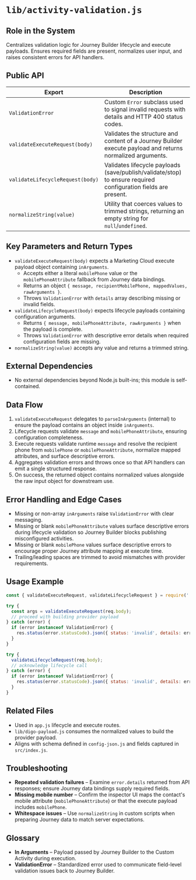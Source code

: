 # `lib/activity-validation.js`

## Role in the System
Centralizes validation logic for Journey Builder lifecycle and execute payloads. Ensures required fields are present, normalizes user input, and raises consistent errors for API handlers.

## Public API

| Export | Description |
| --- | --- |
| `ValidationError` | Custom `Error` subclass used to signal invalid requests with details and HTTP 400 status codes. |
| `validateExecuteRequest(body)` | Validates the structure and content of a Journey Builder execute payload and returns normalized arguments. |
| `validateLifecycleRequest(body)` | Validates lifecycle payloads (save/publish/validate/stop) to ensure required configuration fields are present. |
| `normalizeString(value)` | Utility that coerces values to trimmed strings, returning an empty string for `null`/`undefined`. |

## Key Parameters and Return Types

* `validateExecuteRequest(body)` expects a Marketing Cloud execute payload object containing `inArguments`.
  * Accepts either a literal `mobilePhone` value or the `mobilePhoneAttribute` fallback from Journey data bindings.
  * Returns an object `{ message, recipientMobilePhone, mappedValues, rawArguments }`.
  * Throws `ValidationError` with `details` array describing missing or invalid fields.
* `validateLifecycleRequest(body)` expects lifecycle payloads containing configuration arguments.
  * Returns `{ message, mobilePhoneAttribute, rawArguments }` when the payload is complete.
  * Throws `ValidationError` with descriptive error details when required configuration fields are missing.
* `normalizeString(value)` accepts any value and returns a trimmed string.

## External Dependencies

* No external dependencies beyond Node.js built-ins; this module is self-contained.

## Data Flow

1. `validateExecuteRequest` delegates to `parseInArguments` (internal) to ensure the payload contains an object inside `inArguments`.
2. Lifecycle requests validate `message` and `mobilePhoneAttribute`, ensuring configuration completeness.
3. Execute requests validate runtime `message` and resolve the recipient phone from `mobilePhone` or `mobilePhoneAttribute`, normalize mapped attributes, and surface descriptive errors.
4. Aggregates validation errors and throws once so that API handlers can emit a single structured response.
5. On success, the returned object contains normalized values alongside the raw input object for downstream use.

## Error Handling and Edge Cases

* Missing or non-array `inArguments` raise `ValidationError` with clear messaging.
* Missing or blank `mobilePhoneAttribute` values surface descriptive errors during lifecycle validation so Journey Builder blocks publishing misconfigured activities.
* Missing or blank `mobilePhone` values surface descriptive errors to encourage proper Journey attribute mapping at execute time.
* Trailing/leading spaces are trimmed to avoid mismatches with provider requirements.

## Usage Example

```js
const { validateExecuteRequest, validateLifecycleRequest } = require('./lib/activity-validation');

try {
  const args = validateExecuteRequest(req.body);
  // proceed with building provider payload
} catch (error) {
  if (error instanceof ValidationError) {
    res.status(error.statusCode).json({ status: 'invalid', details: error.details });
  }
}

try {
  validateLifecycleRequest(req.body);
  // acknowledge lifecycle call
} catch (error) {
  if (error instanceof ValidationError) {
    res.status(error.statusCode).json({ status: 'invalid', details: error.details });
  }
}
```

## Related Files

* Used in `app.js` lifecycle and execute routes.
* `lib/digo-payload.js` consumes the normalized values to build the provider payload.
* Aligns with schema defined in `config-json.js` and fields captured in `src/index.js`.

## Troubleshooting

* **Repeated validation failures** – Examine `error.details` returned from API responses; ensure Journey data bindings supply required fields.
* **Missing mobile number** – Confirm the inspector UI maps the contact's mobile attribute (`mobilePhoneAttribute`) or that the execute payload includes `mobilePhone`.
* **Whitespace issues** – Use `normalizeString` in custom scripts when preparing Journey data to match server expectations.

## Glossary

* **In Arguments** – Payload passed by Journey Builder to the Custom Activity during execution.
* **ValidationError** – Standardized error used to communicate field-level validation issues back to Journey Builder.
